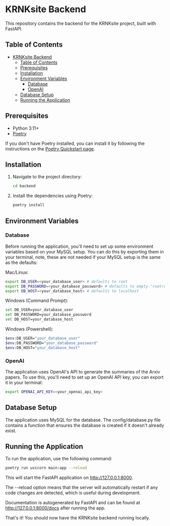 # KRNKsite Backend

This repository contains the backend for the KRNKsite project, built with FastAPI.

## Table of Contents

-   [KRNKsite Backend](#krnksite-backend)
    -   [Table of Contents](#table-of-contents)
    -   [Prerequisites](#prerequisites)
    -   [Installation](#installation)
    -   [Environment Variables](#environment-variables)
        -   [Database](#database)
        -   [OpenAI](#openai)
    -   [Database Setup](#database-setup)
    -   [Running the Application](#running-the-application)

## Prerequisites

-   Python 3.11+
-   [Poetry](https://python-poetry.org/)

If you don't have Poetry installed, you can install it by following the instructions on the [Poetry Quickstart page](https://python-poetry.org/docs/).

## Installation

1. Navigate to the project directory:

    ```bash
    cd backend
    ```

1. Install the dependencies using Poetry:

    ```bash
    poetry install
    ```

## Environment Variables

### Database

Before running the application, you'll need to set up some environment variables based on your MySQL setup. You can do this by exporting them in your terminal, note, these are not needed if your MySQL setup is the same as the defaults:

Mac/Linux:
```bash
export DB_USER=<your_database_user> # defaults to root
export DB_PASSWORD=<your_database_password> # defaults to empty 'rootroot'
export DB_HOST=<your_database_host> # defaults to localhost
```

Windows (Command Prompt):
```bash
set DB_USER=your_database_user
set DB_PASSWORD=your_database_password
set DB_HOST=your_database_host
```

Windows (Powershell):
```bash
$env:DB_USER="your_database_user"
$env:DB_PASSWORD="your_database_password"
$env:DB_HOST="your_database_host"
``````

### OpenAI

The application uses OpenAI's API to generate the summaries of the Arxiv papers. To use this, you'll need to set up an OpenAI API key, you can export it in your terminal:

```bash
export OPENAI_API_KEY=<your_openai_api_key>
```

## Database Setup

The application uses MySQL for the database. The config/database.py file contains a function that ensures the database is created if it doesn't already exist.

## Running the Application

To run the application, use the following command:

```bash
poetry run uvicorn main:app --reload
```

This will start the FastAPI application on http://127.0.0.1:8000.

The --reload option means that the server will automatically restart if any code changes are detected, which is useful during development.

Documentation is autogenerated by FastAPI and can be found at http://127.0.0.1:8000/docs after running the app.

That's it! You should now have the KRNKsite backend running locally.
